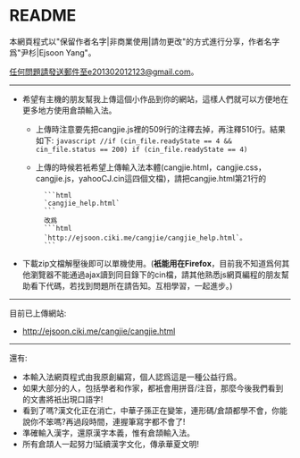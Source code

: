 README
=========
本網頁程式以"保留作者名字|非商業使用|請勿更改"的方式進行分享，作者名字爲"尹杉|Ejsoon Yang"。  

任何問題請發送郵件至e201302012123@gmail.com。  


---
* 希望有主機的朋友幫我上傳這個小作品到你的網站，這樣人們就可以方便地在更多地方使用倉頡輸入法。
    * 上傳時注意要先把cangjie.js裡的509行的注釋去掉，再注釋510行。結果如下:
			```javascript
			//if (cin_file.readyState == 4 && cin_file.status == 200)
			if (cin_file.readyState == 4)
			```
    * 上傳的時候若衹希望上傳輸入法本體(cangjie.html，cangjie.css，cangjie.js，yahooCJ.cin這四個文檔)，請把cangjie.html第21行的

            ```html
            `cangjie_help.html`
            ```
            改爲
            ```html
            `http://ejsoon.ciki.me/cangjie/cangjie_help.html`。
            ```

* 下載zip文檔解壓後即可以單機使用。(**衹能用在Firefox**，目前我不知道爲何其他瀏覽器不能通過ajax讀到同目錄下的cin檔，請其他熟悉js網頁編程的朋友幫助看下代碼，若找到問題所在請告知。互相學習，一起進步。)

---
目前已上傳網站:  
* http://ejsoon.ciki.me/cangjie/cangjie.html 



---
還有:
* 本輸入法網頁程式由我原創編寫，個人認爲這是一種公益行爲。
* 如果大部分的人，包括學者和作家，都衹會用拼音/注音，那麼今後我們看到的文書將衹出現口語字!
* 看到了嗎?漢文化正在消亡，中華子孫正在變笨，連形碼/倉頡都學不會，你能說你不笨嗎?再過段時間，連握筆寫字都不會了!
* 準確輸入漢字，還原漢字本義，惟有倉頡輸入法。
* 所有倉頡人一起努力!延續漢字文化，傳承華夏文明!
